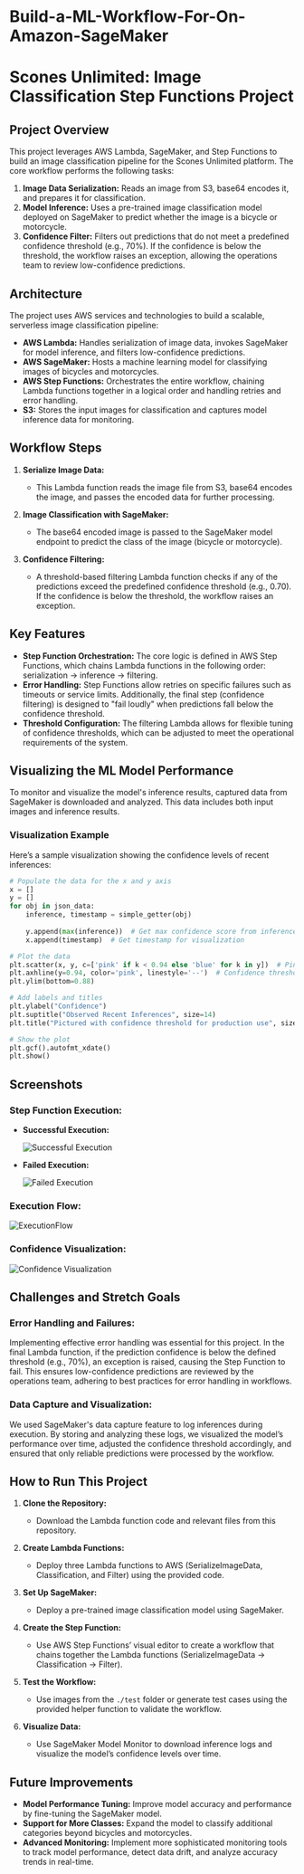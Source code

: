 # Build-a-ML-Workflow-For-On-Amazon-SageMaker

# Scones Unlimited: Image Classification Step Functions Project

## Project Overview

This project leverages AWS Lambda, SageMaker, and Step Functions to build an image classification pipeline for the Scones Unlimited platform. The core workflow performs the following tasks:

1. **Image Data Serialization:** Reads an image from S3, base64 encodes it, and prepares it for classification.
2. **Model Inference:** Uses a pre-trained image classification model deployed on SageMaker to predict whether the image is a bicycle or motorcycle.
3. **Confidence Filter:** Filters out predictions that do not meet a predefined confidence threshold (e.g., 70%). If the confidence is below the threshold, the workflow raises an exception, allowing the operations team to review low-confidence predictions.

## Architecture

The project uses AWS services and technologies to build a scalable, serverless image classification pipeline:

- **AWS Lambda:** Handles serialization of image data, invokes SageMaker for model inference, and filters low-confidence predictions.
- **AWS SageMaker:** Hosts a machine learning model for classifying images of bicycles and motorcycles.
- **AWS Step Functions:** Orchestrates the entire workflow, chaining Lambda functions together in a logical order and handling retries and error handling.
- **S3:** Stores the input images for classification and captures model inference data for monitoring.

## Workflow Steps

1. **Serialize Image Data:**
    - This Lambda function reads the image file from S3, base64 encodes the image, and passes the encoded data for further processing.
    
2. **Image Classification with SageMaker:**
    - The base64 encoded image is passed to the SageMaker model endpoint to predict the class of the image (bicycle or motorcycle).
    
3. **Confidence Filtering:**
    - A threshold-based filtering Lambda function checks if any of the predictions exceed the predefined confidence threshold (e.g., 0.70). If the confidence is below the threshold, the workflow raises an exception.

## Key Features

- **Step Function Orchestration:** The core logic is defined in AWS Step Functions, which chains Lambda functions in the following order: serialization → inference → filtering.
- **Error Handling:** Step Functions allow retries on specific failures such as timeouts or service limits. Additionally, the final step (confidence filtering) is designed to "fail loudly" when predictions fall below the confidence threshold.
- **Threshold Configuration:** The filtering Lambda allows for flexible tuning of confidence thresholds, which can be adjusted to meet the operational requirements of the system.

## Visualizing the ML Model Performance

To monitor and visualize the model's inference results, captured data from SageMaker is downloaded and analyzed. This data includes both input images and inference results.

### Visualization Example

Here’s a sample visualization showing the confidence levels of recent inferences:

```python
# Populate the data for the x and y axis
x = []
y = []
for obj in json_data:
    inference, timestamp = simple_getter(obj)
    
    y.append(max(inference))  # Get max confidence score from inference
    x.append(timestamp)  # Get timestamp for visualization

# Plot the data
plt.scatter(x, y, c=['pink' if k < 0.94 else 'blue' for k in y])  # Pink for low confidence, blue for high
plt.axhline(y=0.94, color='pink', linestyle='--')  # Confidence threshold line
plt.ylim(bottom=0.88)

# Add labels and titles
plt.ylabel("Confidence")
plt.suptitle("Observed Recent Inferences", size=14)
plt.title("Pictured with confidence threshold for production use", size=10)

# Show the plot
plt.gcf().autofmt_xdate()
plt.show()
```

## Screenshots

### Step Function Execution:
- **Successful Execution:**
  
  ![Successful Execution](pass.png)

- **Failed Execution:**
  
  ![Failed Execution](Not_pass.png)
  
### Execution Flow:
![ExecutionFlow](Execution.png)

### Confidence Visualization:
![Confidence Visualization](Visual.png)

## Challenges and Stretch Goals

### Error Handling and Failures:
Implementing effective error handling was essential for this project. In the final Lambda function, if the prediction confidence is below the defined threshold (e.g., 70%), an exception is raised, causing the Step Function to fail. This ensures low-confidence predictions are reviewed by the operations team, adhering to best practices for error handling in workflows.

### Data Capture and Visualization:
We used SageMaker's data capture feature to log inferences during execution. By storing and analyzing these logs, we visualized the model’s performance over time, adjusted the confidence threshold accordingly, and ensured that only reliable predictions were processed by the workflow.

## How to Run This Project

1. **Clone the Repository:**
   - Download the Lambda function code and relevant files from this repository.

2. **Create Lambda Functions:**
   - Deploy three Lambda functions to AWS (SerializeImageData, Classification, and Filter) using the provided code.

3. **Set Up SageMaker:**
   - Deploy a pre-trained image classification model using SageMaker.

4. **Create the Step Function:**
   - Use AWS Step Functions’ visual editor to create a workflow that chains together the Lambda functions (SerializeImageData → Classification → Filter).

5. **Test the Workflow:**
   - Use images from the `./test` folder or generate test cases using the provided helper function to validate the workflow.

6. **Visualize Data:**
   - Use SageMaker Model Monitor to download inference logs and visualize the model’s confidence levels over time.

## Future Improvements

- **Model Performance Tuning:** Improve model accuracy and performance by fine-tuning the SageMaker model.
- **Support for More Classes:** Expand the model to classify additional categories beyond bicycles and motorcycles.
- **Advanced Monitoring:** Implement more sophisticated monitoring tools to track model performance, detect data drift, and analyze accuracy trends in real-time.
